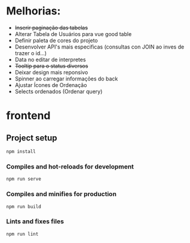 # Melhorias:
- ~~Inserir paginação das tabelas~~
- Alterar Tabela de Usuários para vue good table
- Definir paleta de cores do projeto
- Desenvolver API's mais especificas (consultas con JOIN ao inves de trazer o id...)
- Data no editar de interpretes
- ~~Tooltip para o status diversos~~
- Deixar design mais reponsivo
- Spinner ao carregar informações do back
- Ajustar Ícones de Ordenação
- Selects ordenados (Ordenar query)

# frontend

## Project setup
```
npm install
```

### Compiles and hot-reloads for development
```
npm run serve
```

### Compiles and minifies for production
```
npm run build
```

### Lints and fixes files
```
npm run lint
```

